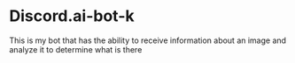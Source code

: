 # Discord.ai-bot-k
This is my bot that has the ability to receive information about an image and analyze it to determine what is there
